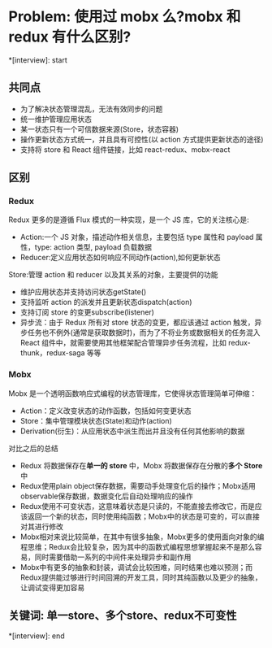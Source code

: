 # Problem: 使用过 mobx 么?mobx 和 redux 有什么区别?

*[interview]: start
## 共同点
- 为了解决状态管理混乱，无法有效同步的问题
- 统一维护管理应用状态
- 某一状态只有一个可信数据来源(Store，状态容器)
- 操作更新状态方式统一，并且具有可控性(以 action 方式提供更新状态的途径)
- 支持将 store 和 React 组件链接，比如 react-redux、mobx-react

## 区别
### Redux
Redux 更多的是遵循 Flux 模式的一种实现，是一个 JS 库，它的关注核心是:
- Action:一个 JS 对象，描述动作相关信息，主要包括 type 属性和 payload 属性，type: action 类型, payload 负载数据
- Reducer:定义应用状态如何响应不同动作(action),如何更新状态 

Store:管理 action 和 reducer 以及其关系的对象，主要提供的功能
- 维护应用状态并支持访问状态getState()
- 支持监听 action 的派发并且更新状态dispatch(action)
- 支持订阅 store 的变更subscribe(listener)
- 异步流：由于 Redux 所有对 store 状态的变更，都应该通过 action 触发，异步任务也不例外(通常是获取数据时)，而为了不将业务或数据相关的任务混入 React 组件中，就需要使用其他框架配合管理异步任务流程，比如 redux-thunk，redux-saga 等等

### Mobx
Mobx 是一个透明函数响应式编程的状态管理库，它使得状态管理简单可伸缩：
- Action：定义改变状态的动作函数，包括如何变更状态
- Store：集中管理模块状态(State)和动作(action)
- Derivation(衍生)：从应用状态中派生而出并且没有任何其他影响的数据

对比之后的总结

- Redux 将数据保存在**单一的 store** 中，Mobx 将数据保存在分散的**多个 Store** 中
- Redux使用plain object保存数据，需要动手处理变化后的操作；Mobx适用observable保存数据，数据变化后自动处理响应的操作
- Redux使用不可变状态，这意味着状态是只读的，不能直接去修改它，而是应该返回一个新的状态，同时使用纯函数；Mobx中的状态是可变的，可以直接对其进行修改
- Mobx相对来说比较简单，在其中有很多抽象，Mobx更多的使用面向对象的编程思维；Redux会比较复杂，因为其中的函数式编程思想掌握起来不是那么容易，同时需要借助一系列的中间件来处理异步和副作用
- Mobx中有更多的抽象和封装，调试会比较困难，同时结果也难以预测；而Redux提供能过够进行时间回溯的开发工具，同时其纯函数以及更少的抽象，让调试变得更加容易

## 关键词: 单一store、多个store、redux不可变性
*[interview]: end
